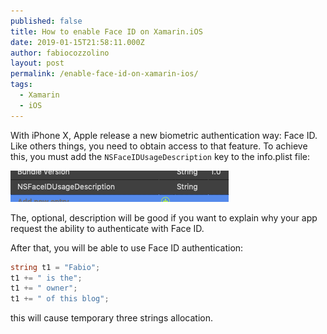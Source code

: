 ```yaml
---
published: false
title: How to enable Face ID on Xamarin.iOS
date: 2019-01-15T21:58:11.000Z
author: fabiocozzolino
layout: post
permalink: /enable-face-id-on-xamarin-ios/
tags:
  - Xamarin
  - iOS
---
```

With iPhone X, Apple release a new biometric authentication way: Face ID. Like others things, you need to obtain access to that feature. To achieve this, you must add the `NSFaceIDUsageDescription` key to the info.plist file:

![Enable FaceId](/assets/img/faceid-enabled.png)

The, optional, description will be good if you want to explain why your app request the ability to authenticate with Face ID.

After that, you will be able to use Face ID authentication:

```csharp
string t1 = "Fabio";
t1 += " is the";
t1 += " owner";
t1 += " of this blog";
```

this will cause temporary three strings allocation.



